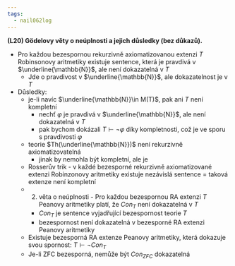 ```yaml
---
tags:
  - nail062log
---
```

**(L20) Gödelovy věty o neúplnosti a jejich důsledky (bez důkazů).**
- Pro každou bezespornou rekurzivně axiomatizovanou extenzi $T$ Robinsonovy aritmetiky existuje sentence, která je pravdivá v $\underline{\mathbb{N}}$, ale není dokazatelná v $T$
	- Jde o pravdivost v $\underline{\mathbb{N}}$, ale dokazatelnost je v $T$
- Důsledky:
	- je-li navíc $\underline{\mathbb{N}}\in M(T)$, pak ani $T$ není kompletní
		- nechť $\varphi$ je pravdivá v $\underline{\mathbb{N}}$, ale není dokazatelná v $T$
		- pak bychom dokázali $T \vdash \neg \varphi$ díky kompletnosti, což je ve sporu s pravdivosti $\varphi$
	- teorie $Th(\underline{\mathbb{N}})$ není rekurzivně axiomatizovatelná
		- jinak by nemohla být kompletní, ale je
	- Rosserův trik - v každé bezesporné rekurzivně axiomatizované extenzi Robinzonovy aritmetiky existuje nezávislá sentence = taková extenze není kompletní
	- 2. věta o neúplnosti - Pro každou bezespornou RA extenzi $T$ Peanovy aritmetiky platí, že $Con_{T}$ není dokazatelná v $T$
		- $Con_{T}$ je sentence vyjadřující bezespornost teorie $T$
		- bezespornost není dokazatelná v bezesporné RA extenzi Peanovy aritmetiky
	- Existuje bezesporná RA extenze Peanovy aritmetiky, která dokazuje svou spornost: $T \vdash \neg Con_{T}$
	- Je-li ZFC bezesporná, nemůže být $Con_{ZFC}$ dokazatelná
